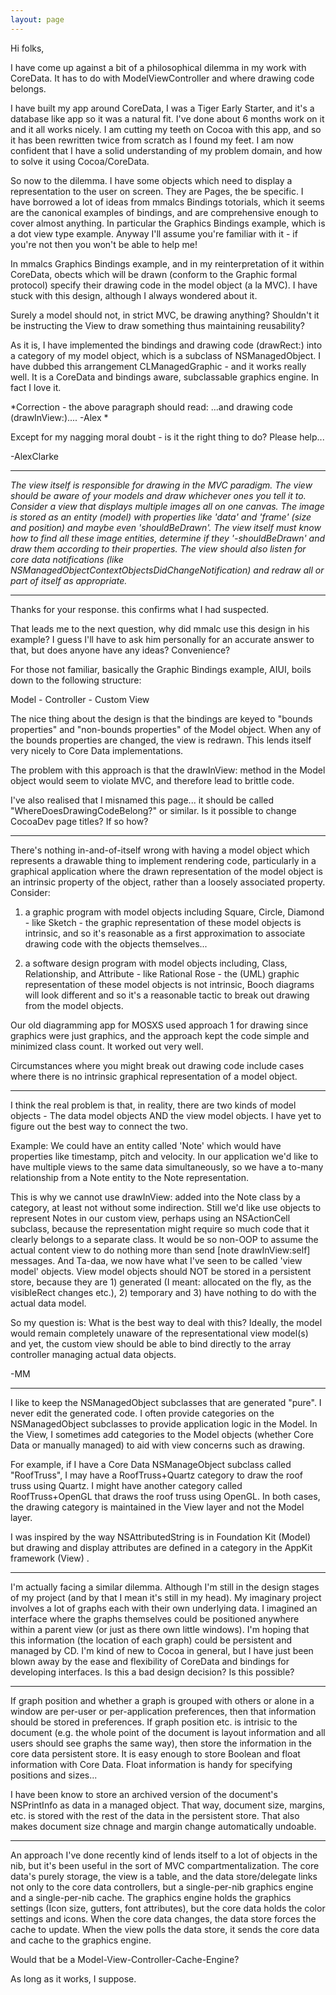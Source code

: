 ```yaml
---
layout: page
---
```




Hi folks,

I have come up against a bit of a philosophical dilemma in my work with CoreData. It has to do with ModelViewController and where drawing code belongs.

I have built my app around CoreData, I was a Tiger Early Starter, and it's a database like app so it was a natural fit. I've done about 6 months work on it and it all works nicely. I am cutting my teeth on Cocoa with this app, and so it has been rewritten twice from scratch as I found my feet. I am now confident that I have a solid understanding of my problem domain, and how to solve it using Cocoa/CoreData.

So now to the dilemma. I have some objects which need to display a representation to the user on screen. They are Pages, the be specific. I have borrowed a lot of ideas from mmalcs Bindings totorials, which it seems are the canonical examples of bindings, and are comprehensive enough to cover almost anything. In particular the Graphics Bindings example, which is a dot view type example. Anyway I'll assume you're familiar with it - if you're not then you won't be able to help me!

In mmalcs Graphics Bindings example, and in my reinterpretation of it within CoreData, obects which will be drawn (conform to the Graphic formal protocol) specify their drawing code in the model object (a la MVC). I have stuck with this design, although I always wondered about it.

Surely a model should not, in strict MVC, be drawing anything? Shouldn't it be instructing the View to draw something thus maintaining reusability?

As it is, I have implemented the bindings and drawing code (drawRect:) into a category of my model object, which is a subclass of NSManagedObject. I have dubbed this arrangement CLManagedGraphic - and it works really well. It is a CoreData and bindings aware, subclassable graphics engine. In fact I love it.

*Correction - the above paragraph should read: ...and drawing code (drawInView:).... -Alex *

Except for my nagging moral doubt - is it the right thing to do? Please help...

-AlexClarke

----

*The view itself is responsible for drawing in the MVC paradigm. The view should be aware of your models and draw whichever ones you tell it to. Consider a view that displays multiple images all on one canvas. The image is stored as an entity (model) with properties like 'data' and 'frame' (size and position) and maybe even 'shouldBeDrawn'. The view itself must know how to find all these image entities, determine if they '-shouldBeDrawn' and draw them according to their properties. The view should also listen for core data notifications (like NSManagedObjectContextObjectsDidChangeNotification) and redraw all or part of itself as appropriate.*

----

Thanks for your response. this confirms what I had suspected. 

That leads me to the next question, why did mmalc use this design in his example? I guess I'll have to ask him personally for an accurate answer to that, but does anyone have any ideas? Convenience?

For those not familiar, basically the Graphic Bindings example, AIUI, boils down to the following structure:

Model <Graphic> - Controller - Custom View

The nice thing about the design is that the bindings are keyed to "bounds properties" and "non-bounds properties" of the Model object. When any of the bounds properties are changed, the view is redrawn. This lends itself very nicely to Core Data implementations.

The problem with this approach is that the drawInView: method in the Model object would seem to violate MVC, and therefore lead to brittle code. 

I've also realised that I misnamed this page... it should be called "WhereDoesDrawingCodeBelong?" or similar. Is it possible to change CocoaDev page titles? If so how?

----

There's nothing in-and-of-itself wrong with having a model object which represents a drawable thing to implement rendering code, particularly in a graphical application where the drawn representation of the model object is an intrinsic property of the object, rather than a loosely associated property. Consider:

1. a graphic program with model objects including Square, Circle, Diamond - like Sketch - the graphic representation of these model objects is intrinsic, and so it's reasonable as a first approximation to associate drawing code with the objects themselves...

2. a software design program with model objects including, Class, Relationship, and Attribute - like Rational Rose - the (UML) graphic representation of these model objects is not intrinsic, Booch diagrams will look different and so it's a reasonable tactic to break out drawing from the model objects.

Our old diagramming app for MOSXS used approach 1 for drawing since graphics were just graphics, and the approach kept the code simple and minimized class count. It worked out very well.

Circumstances where you might break out drawing code include cases where there is no intrinsic graphical representation of a model object. 

----
I think the real problem is that, in reality, there are two kinds of model objects - The data model objects AND the view model objects. I have yet to figure out the best way to connect the two.

Example:  We could have an entity called 'Note' which would have properties like timestamp, pitch and velocity. In our application we'd like to have multiple views to the same data simultaneously, so we have a to-many relationship from a Note entity to the Note representation.
 
This is why we cannot use drawInView: added into the Note class by a category, at least not without some indirection. Still we'd like use objects to represent Notes in our custom view, perhaps using an NSActionCell subclass, because the representation might require so much code that it clearly belongs to a separate class. It would be so non-OOP to assume the actual content view to do nothing more than send [note drawInView:self] messages.  And Ta-daa, we now have what I've seen to be called 'view model' objects. View model objects should NOT be stored in a persistent store, because they are 1) generated (I meant: allocated on the fly, as the visibleRect changes etc.), 2) temporary and 3) have nothing to do with the actual data model.

So my question is: What is the best way to deal with this?  Ideally, the model would remain completely unaware of the representational view model(s) and yet, the custom view should be able to bind directly to the array controller managing actual data objects.

-MM

----
I like to keep the NSManagedObject subclasses that are generated "pure".  I never edit the generated code.
I often provide categories on the NSManagedObject subclasses to provide application logic in the Model.
In the View, I sometimes add categories to the Model objects (whether Core Data or manually managed) to aid with view concerns such as drawing.

For example, if I have a Core Data NSManageObject subclass called "RoofTruss", I may have a RoofTruss+Quartz category to draw the roof truss using Quartz.  I might have another category called RoofTruss+OpenGL that draws the roof truss using OpenGL.  In both cases, the drawing category is maintained in the View layer and not the Model layer.

I was inspired by the way NSAttributedString is in Foundation Kit (Model) but drawing and display attributes are defined in a category in the AppKit framework (View) .

----

I'm actually facing a similar dilemma. Although I'm still in the design stages of my project (and by that I mean it's still in my head). My imaginary project involves a lot of graphs each with their own underlying data. I imagined an interface where the graphs themselves could be positioned anywhere within a parent view (or just as there own little windows). I'm hoping that this information (the location of each graph) could be persistent and managed by CD. I'm kind of new to Cocoa in general, but I have just been blown away by the ease and flexibility of CoreData and bindings for developing interfaces. Is this a bad design decision? Is this possible?

----
If graph position and whether a graph is grouped with others or alone in a window are per-user or per-application preferences, then that information should be stored in preferences.  If graph position etc. is intrisic to the document (e.g. the whole point of the document is layout information and all users should see graphs the same way), then store the information in the core data persistent store.  It is easy enough to store Boolean and float information with Core Data.  Float information is handy for specifying positions and sizes...

I have been know to store an archived version of the document's NSPrintInfo as data in a managed object.  That way, document size, margins, etc. is stored with the rest of the data in the persistent store.  That also makes document size chnage and margin change automatically undoable.

----
An approach I've done recently kind of lends itself to a lot of objects in the nib, but it's been useful in the sort of MVC compartmentalization. The core data's purely storage, the view is a table, and the data store/delegate links not only to the core data controllers, but a single-per-nib graphics engine and a single-per-nib cache. The graphics engine holds the graphics settings (Icon size, gutters, font attributes), but the core data holds the color settings and icons. When the core data changes, the data store forces the cache to update. When the view polls the data store, it sends the core data and cache to the graphics engine.

Would that be a Model-View-Controller-Cache-Engine?

As long as it works, I suppose.
